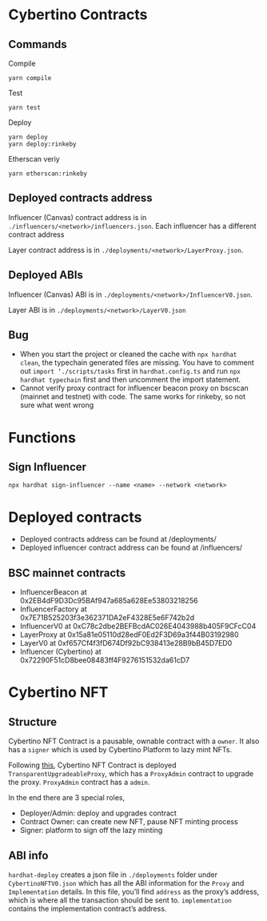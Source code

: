 # Cybertino Contracts

## Commands
Compile
```
yarn compile
```
Test
```
yarn test
```
Deploy
```
yarn deploy
yarn deploy:rinkeby
```
Etherscan veriy
```
yarn etherscan:rinkeby
```

## Deployed contracts address

Influencer (Canvas) contract address is in `./influencers/<network>/influencers.json`. Each influencer has a different contract address

Layer contract address is in `./deployments/<network>/LayerProxy.json`.

## Deployed ABIs

Influencer (Canvas) ABI is in `./deployments/<network>/InfluencerV0.json`.

Layer ABI is in `./deployments/<network>/LayerV0.json`


## Bug
- When you start the project or cleaned the cache with `npx hardhat clean`, the typechain generated files are missing. You have to comment out `import ‘./scripts/tasks` first in `hardhat.config.ts` and run `npx hardhat typechain` first and then uncomment the import statement.
- Cannot verify proxy contract for influencer beacon proxy on bscscan (mainnet and testnet) with code. The same works for rinkeby, so not sure what went wrong

# Functions
## Sign Influencer
```
npx hardhat sign-influencer --name <name> --network <network>
```

# Deployed contracts
- Deployed contracts address can be found at /deployments/<chain>
- Deployed influencer contract address can be found at /influencers/<chain>

## BSC mainnet contracts
- InfluencerBeacon at 0x2EB4dF9D3Dc95BAf947a685a628Ee53803218256
- InfluencerFactory at 0x7E71B525203f3e362371DA2eF4328E5e6F742b2d
- InfluencerV0 at 0xC78c2dbe2BEFBcdAC026E4043988b405F9CFcC04
- LayerProxy at 0x15a81e05110d28edF0Ed2F3D69a3f44B03192980
- LayerV0 at 0xf657Cf4f3fD674Df92bC938413e28B9bB45D7ED0
- Influencer (Cybertino) at 0x72290F51cD8bee08483ff4F9276151532da61cD7


# Cybertino NFT

## Structure
Cybertino NFT Contract is a pausable, ownable contract with a `owner`. It also has a `signer` which is used by Cybertino Platform to lazy mint NFTs.

Following [this](https://docs.openzeppelin.com/upgrades-plugins/1.x/proxies), Cybertino NFT Contract is deployed `TransparentUpgradeableProxy`, which has a `ProxyAdmin` contract to upgrade the proxy. `ProxyAdmin` contract has a `admin`.

In the end there are 3 special roles,
- Deployer/Admin: deploy and upgrades contract
- Contract Owner: can create new NFT, pause NFT minting process
- Signer: platform to sign off the lazy minting

## ABI info
`hardhat-deploy` creates a json file in `./deployments` folder under `CybertinoNFTV0.json` which has all the ABI information for the `Proxy` and `Implementation` details. In this file, you’ll find `address` as the proxy’s address, which is where all the transaction should be sent to. `implementation` contains the implementation contract’s address.

